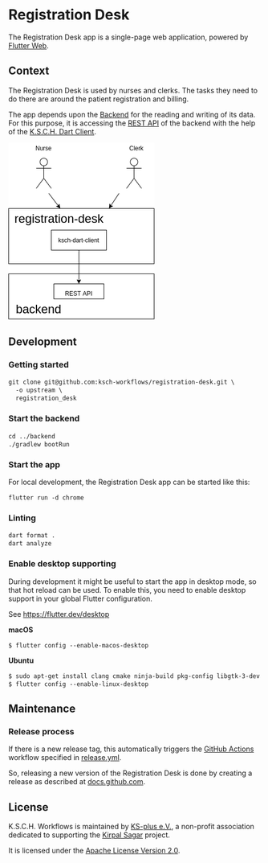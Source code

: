# Registration Desk

The Registration Desk app is a single-page web application, powered by [Flutter Web](https://flutter.dev/web).

## Context

The Registration Desk is used by nurses and clerks.
The tasks they need to do there are around the patient registration and billing.

The app depends upon the [Backend](https://github.com/ksch-workflows/backend) for the reading and writing of its data.
For this purpose, it is accessing the [REST API](https://www.redhat.com/en/topics/api/what-is-a-rest-api) of the backend with the help of the [K.S.C.H. Dart Client](https://github.com/ksch-workflows/ksch-dart-client).

![Context diagram](doc/img/context.png)

## Development

### Getting started

```
git clone git@github.com:ksch-workflows/registration-desk.git \
  -o upstream \
  registration_desk
```

### Start the backend

```
cd ../backend
./gradlew bootRun
```

### Start the app

For local development, the Registration Desk app can be started like this:

```
flutter run -d chrome
```

### Linting

```
dart format .
dart analyze
```

### Enable desktop supporting

During development it might be useful to start the app in desktop mode, so that hot reload can be used.
To enable this, you need to enable desktop support in your global Flutter configuration.

See https://flutter.dev/desktop

**macOS**

```shell
$ flutter config --enable-macos-desktop
```

**Ubuntu**

```shell
$ sudo apt-get install clang cmake ninja-build pkg-config libgtk-3-dev
$ flutter config --enable-linux-desktop
```

## Maintenance

### Release process

If there is a new release tag, this automatically triggers the [GitHub Actions](https://github.com/features/actions) workflow specified in [release.yml](../../.github/workflows/release.yml).

So, releasing a new version of the Registration Desk is done by creating a release as described at [docs.github.com](https://docs.github.com/en/repositories/releasing-projects-on-github/managing-releases-in-a-repository#creating-a-release).

## License

K.S.C.H. Workflows is maintained by [KS-plus e.V.](https://ks-plus.org/en/welcome/),
a non-profit association dedicated to supporting the [Kirpal Sagar](https://kirpal-sagar.org/en/welcome/) project.

It is licensed under the [Apache License Version 2.0](https://github.com/ksch-workflows/ksch-workflows/blob/master/LICENSE).
